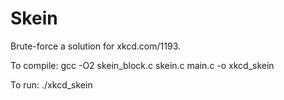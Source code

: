 Skein
=====

Brute-force a solution for xkcd.com/1193.

To compile: gcc -O2 skein_block.c skein.c main.c -o xkcd_skein

To run: ./xkcd_skein
